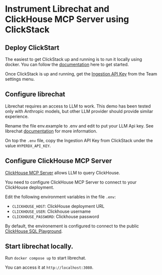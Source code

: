 # Instrument Librechat and ClickHouse MCP Server using ClickStack

## Deploy ClickStart

The easiest to get ClickStack up and running is to run it locally using docker. You can follow the [documentation](https://clickhouse.com/docs/use-cases/observability/clickstack/getting-started#deploy-stack-with-docker) here to get started.

Once ClickStack is up and running, get the [Ingestion API Key](https://clickhouse.com/docs/use-cases/observability/clickstack/getting-started/sample-data#copy-ingestion-api-key) from the Team settings menu.

## Configure librechat

Librechat requires an access to LLM to work. This demo has been tested only with Anthropic models, but other LLM provider should provide similar experience. 

Rename the file env.example to .env and edit to put your LLM Api key. See librechat [documentation](https://www.librechat.ai/docs/configuration/dotenv#anthropic) for more information.

On top the `.env` file, copy the Ingestion API Key from ClickStack under the value `HYPERDX_API_KEY`. 

## Configure ClickHouse MCP Server

[ClickHouse MCP Server](https://github.com/ClickHouse/mcp-clickhouse) allows LLM to query ClickHouse. 

You need to configure ClickHouse MCP Server to connect to your ClickHouse deployment. 

Edit the following environment variables in the file `.env`:

- `CLICKHOUSE_HOST`: ClickHouse deployment URL
- `CLICKHOUSE_USER`: Clickhouse username
- `CLICKHOUSE_PASSWORD`: Clickhouse password

By default, the environement is configured to connect to the public [ClickHouse SQL Playground](https://sql.clickhouse.com/). 

## Start librechat locally. 

Run `docker compose up` to start librechat.

You can access it at `http://localhost:3080`. 





